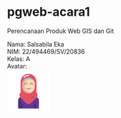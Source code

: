 # pgweb-acara1
Perencanaan Produk Web GIS dan Git

Nama: Salsabila Eka  
NIM: 22/494469/SV/20836  
Kelas: A  
Avatar:  
<img src="image\woman.png" width="100">
